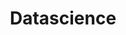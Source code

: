 ---
title: Datascience
menu:
  sidebar:
    name: Datascience
    identifier: datascience
    parent: projects
    # weight: 1
---